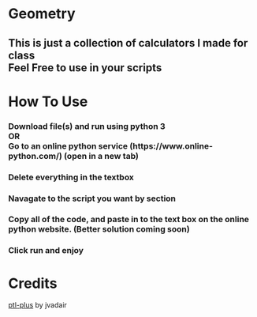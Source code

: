 # Geometry
This is just a collection of calculators I made for class
<br>
Feel Free to use in your scripts
<br> 
---
<h1>How To Use</h1>
<h3>Download file(s) and run using python 3<br>OR<br>Go to an online python service (https://www.online-python.com/) (open in a new tab)</h3>
<h3>Delete everything in the textbox<h3>
<h3>Navagate to the script you want by section</h3>
<h3>Copy all of the code, and paste in to the text box on the online python website. (Better solution coming soon)</h3>
<h3>Click run and enjoy</h3>

<h1>Credits</h1>
<a href='https://github.com/jvadair/ptl-plus'>ptl-plus</a> by jvadair
